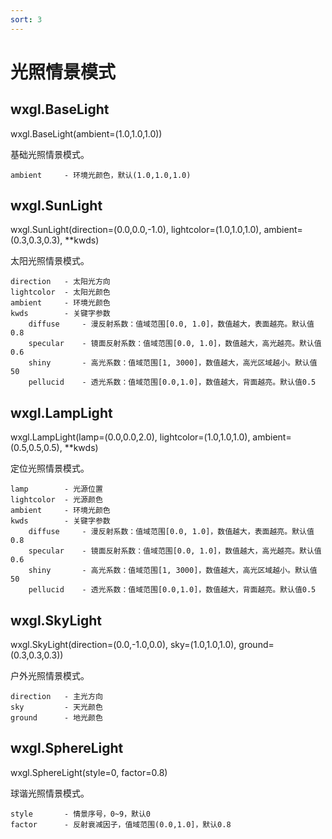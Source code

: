 ```yaml
---
sort: 3
---
```


# 光照情景模式

## wxgl.BaseLight

wxgl.BaseLight(ambient=(1.0,1.0,1.0))

基础光照情景模式。

```
ambient     - 环境光颜色，默认(1.0,1.0,1.0)
```

## wxgl.SunLight

wxgl.SunLight(direction=(0.0,0.0,-1.0), lightcolor=(1.0,1.0,1.0), ambient=(0.3,0.3,0.3), \*\*kwds)

太阳光照情景模式。

```
direction   - 太阳光方向
lightcolor  - 太阳光颜色
ambient     - 环境光颜色
kwds        - 关键字参数
    diffuse     - 漫反射系数：值域范围[0.0, 1.0]，数值越大，表面越亮。默认值0.8
    specular    - 镜面反射系数：值域范围[0.0, 1.0]，数值越大，高光越亮。默认值0.6
    shiny       - 高光系数：值域范围[1, 3000]，数值越大，高光区域越小。默认值50
    pellucid    - 透光系数：值域范围[0.0,1.0]，数值越大，背面越亮。默认值0.5
```

## wxgl.LampLight

wxgl.LampLight(lamp=(0.0,0.0,2.0), lightcolor=(1.0,1.0,1.0), ambient=(0.5,0.5,0.5), \*\*kwds)

定位光照情景模式。

```
lamp        - 光源位置
lightcolor  - 光源颜色
ambient     - 环境光颜色
kwds        - 关键字参数
    diffuse     - 漫反射系数：值域范围[0.0, 1.0]，数值越大，表面越亮。默认值0.8
    specular    - 镜面反射系数：值域范围[0.0, 1.0]，数值越大，高光越亮。默认值0.6
    shiny       - 高光系数：值域范围[1, 3000]，数值越大，高光区域越小。默认值50
    pellucid    - 透光系数：值域范围[0.0,1.0]，数值越大，背面越亮。默认值0.5
```

## wxgl.SkyLight

wxgl.SkyLight(direction=(0.0,-1.0,0.0), sky=(1.0,1.0,1.0), ground=(0.3,0.3,0.3))

户外光照情景模式。

```
direction   - 主光方向
sky     	- 天光颜色
ground      - 地光颜色
```

## wxgl.SphereLight

wxgl.SphereLight(style=0, factor=0.8)

球谐光照情景模式。

```
style       - 情景序号，0~9，默认0
factor      - 反射衰减因子，值域范围(0.0,1.0]，默认0.8
```

